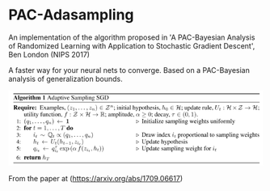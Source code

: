 # PAC-Adasampling
An implementation of the algorithm proposed in 'A PAC-Bayesian Analysis of Randomized Learning with Application to Stochastic Gradient Descent', Ben London (NIPS 2017)

A faster way for your neural nets to converge. Based on a PAC-Bayesian analysis of generalization bounds.

![algo](resources/algo1.png)

From the paper at (https://arxiv.org/abs/1709.06617)
